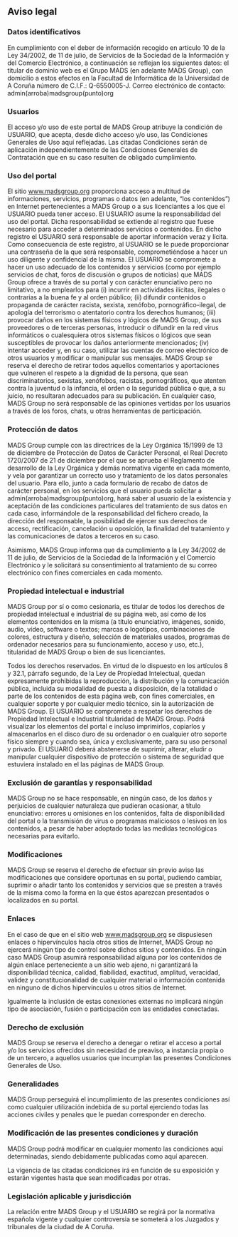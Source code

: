 ## Aviso legal
### Datos identificativos

En cumplimiento con el deber de información recogido en artículo 10 de
la Ley 34/2002, de 11 de julio, de Servicios de la Sociedad de la
Información y del Comercio Electrónico, a continuación se reflejan los
siguientes datos: el titular de dominio web es el Grupo MADS (en
adelante MADS Group), con domicilio a estos efectos en la Facultad de
Informática de la Universidad de A Coruña número de C.I.F.:
Q-6550005-J. Correo electrónico de contacto:
admin(arroba)madsgroup(punto)org
 
### Usuarios

El acceso y/o uso de este portal de MADS Group atribuye la condición
de USUARIO, que acepta, desde dicho acceso y/o uso, las Condiciones
Generales de Uso aquí reflejadas. Las citadas Condiciones serán de
aplicación independientemente de las Condiciones Generales de
Contratación que en su caso resulten de obligado cumplimiento.

### Uso del portal

El sitio www.madsgroup.org proporciona acceso a multitud de
informaciones, servicios, programas o datos (en adelante, “los
contenidos”) en Internet pertenecientes a MADS Group o a sus
licenciantes a los que el USUARIO pueda tener acceso. El USUARIO asume
la responsabilidad del uso del portal. Dicha responsabilidad se
extiende al registro que fuese necesario para acceder a determinados
servicios o contenidos. En dicho registro el USUARIO será responsable
de aportar información veraz y lícita. Como consecuencia de este
registro, al USUARIO se le puede proporcionar una contraseña de la que
será responsable, comprometiéndose a hacer un uso diligente y
confidencial de la misma. El USUARIO se compromete a hacer un uso
adecuado de los contenidos y servicios (como por ejemplo servicios de
chat, foros de discusión o grupos de noticias) que MADS Group ofrece a
través de su portal y con carácter enunciativo pero no limitativo, a
no emplearlos para (i) incurrir en actividades ilícitas, ilegales o
contrarias a la buena fe y al orden público; (ii) difundir contenidos
o propaganda de carácter racista, sexista, xenófobo,
pornográfico-ilegal, de apología del terrorismo o atentatorio contra
los derechos humanos; (iii) provocar daños en los sistemas físicos y
lógicos de MADS Group, de sus proveedores o de terceras personas,
introducir o difundir en la red virus informáticos o cualesquiera
otros sistemas físicos o lógicos que sean susceptibles de provocar los
daños anteriormente mencionados; (iv) intentar acceder y, en su caso,
utilizar las cuentas de correo electrónico de otros usuarios y
modificar o manipular sus mensajes. MADS Group se reserva el derecho
de retirar todos aquellos comentarios y aportaciones que vulneren el
respeto a la dignidad de la persona, que sean discriminatorios,
sexistas, xenófobos, racistas, pornográficos, que atenten contra la
juventud o la infancia, el orden o la seguridad pública o que, a su
juicio, no resultaran adecuados para su publicación. En cualquier
caso, MADS Group no será responsable de las opiniones vertidas por los
usuarios a través de los foros, chats, u otras herramientas de
participación.

### Protección de datos 

MADS Group cumple con las directrices de la Ley Orgánica 15/1999 de 13
de diciembre de Protección de Datos de Carácter Personal, el Real
Decreto 1720/2007 de 21 de diciembre por el que se aprueba el
Reglamento de desarrollo de la Ley Orgánica y demás normativa vigente
en cada momento, y vela por garantizar un correcto uso y tratamiento
de los datos personales del usuario. Para ello, junto a cada
formulario de recabo de datos de carácter personal, en los servicios
que el usuario pueda solicitar a admin(arroba)madsgroup(punto)org,
hará saber al usuario de la existencia y aceptación de las condiciones
particulares del tratamiento de sus datos en cada caso, informándole
de la responsabilidad del fichero creado, la dirección del
responsable, la posibilidad de ejercer sus derechos de acceso,
rectificación, cancelación u oposición, la finalidad del tratamiento y
las comunicaciones de datos a terceros en su caso.

Asimismo, MADS Group informa que da cumplimiento a la Ley 34/2002 de
11 de julio, de Servicios de la Sociedad de la Información y el
Comercio Electrónico y le solicitará su consentimiento al tratamiento
de su correo electrónico con fines comerciales en cada momento.

### Propiedad intelectual e industrial 

MADS Group por sí o como cesionaria, es titular de todos los derechos
de propiedad intelectual e industrial de su página web, así como de
los elementos contenidos en la misma (a título enunciativo, imágenes,
sonido, audio, vídeo, software o textos; marcas o logotipos,
combinaciones de colores, estructura y diseño, selección de materiales
usados, programas de ordenador necesarios para su funcionamiento,
acceso y uso, etc.), titularidad de MADS Group o bien de sus
licenciantes.

Todos los derechos reservados. En virtud de lo dispuesto en los
artículos 8 y 32.1, párrafo segundo, de la Ley de Propiedad
Intelectual, quedan expresamente prohibidas la reproducción, la
distribución y la comunicación pública, incluida su modalidad de
puesta a disposición, de la totalidad o parte de los contenidos de
esta página web, con fines comerciales, en cualquier soporte y por
cualquier medio técnico, sin la autorización de MADS Group. El USUARIO
se compromete a respetar los derechos de Propiedad Intelectual e
Industrial titularidad de MADS Group. Podrá visualizar los elementos
del portal e incluso imprimirlos, copiarlos y almacenarlos en el disco
duro de su ordenador o en cualquier otro soporte físico siempre y
cuando sea, única y exclusivamente, para su uso personal y privado. El
USUARIO deberá abstenerse de suprimir, alterar, eludir o manipular
cualquier dispositivo de protección o sistema de seguridad que
estuviera instalado en el las páginas de MADS Group.

### Exclusión de garantías y responsabilidad

MADS Group no se hace responsable, en ningún caso, de los daños y
perjuicios de cualquier naturaleza que pudieran ocasionar, a título
enunciativo: errores u omisiones en los contenidos, falta de
disponibilidad del portal o la transmisión de virus o programas
maliciosos o lesivos en los contenidos, a pesar de haber adoptado
todas las medidas tecnológicas necesarias para evitarlo.

### Modificaciones 

MADS Group se reserva el derecho de efectuar sin previo aviso las
modificaciones que considere oportunas en su portal, pudiendo cambiar,
suprimir o añadir tanto los contenidos y servicios que se presten a
través de la misma como la forma en la que éstos aparezcan presentados
o localizados en su portal.

### Enlaces 

En el caso de que en el sitio web www.madsgroup.org se dispusiesen
enlaces o hipervínculos hacía otros sitios de Internet, MADS Group no
ejercerá ningún tipo de control sobre dichos sitios y contenidos. En
ningún caso MADS Group asumirá responsabilidad alguna por los
contenidos de algún enlace perteneciente a un sitio web ajeno, ni
garantizará la disponibilidad técnica, calidad, fiabilidad, exactitud,
amplitud, veracidad, validez y constitucionalidad de cualquier
material o información contenida en ninguno de dichos hipervínculos u
otros sitios de Internet.

Igualmente la inclusión de estas conexiones externas no implicará
ningún tipo de asociación, fusión o participación con las entidades
conectadas.

### Derecho de exclusión

MADS Group se reserva el derecho a denegar o retirar el acceso a
portal y/o los servicios ofrecidos sin necesidad de preaviso, a
instancia propia o de un tercero, a aquellos usuarios que incumplan
las presentes Condiciones Generales de Uso.

### Generalidades

MADS Group perseguirá el incumplimiento de las presentes condiciones
así como cualquier utilización indebida de su portal ejerciendo todas
las acciones civiles y penales que le puedan corresponder en derecho.

### Modificación de las presentes condiciones y duración

MADS Group podrá modificar en cualquier momento las condiciones aquí
determinadas, siendo debidamente publicadas como aquí aparecen.

La vigencia de las citadas condiciones irá en función de su exposición
y estarán vigentes hasta que sean modificadas por otras.

### Legislación aplicable y jurisdicción

La relación entre MADS Group y el USUARIO se regirá por la normativa
española vigente y cualquier controversia se someterá a los Juzgados y
tribunales de la ciudad de A Coruña.
